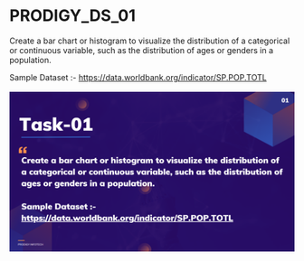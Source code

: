 # PRODIGY_DS_01
Create a bar chart or histogram to visualize the distribution of a categorical or continuous variable, such as the distribution of ages or genders in a population.

Sample Dataset :- https://data.worldbank.org/indicator/SP.POP.TOTL
<br>
<br>
<img src="https://github.com/ajayvighnesh/PRODIGY_DS_01/blob/main/DS_TASK 01.png"   >
